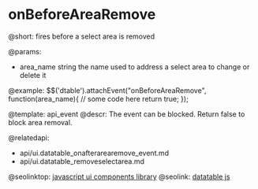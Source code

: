 onBeforeAreaRemove
=============

@short:
	fires before a select area is removed

@params:

- area_name			string			the name used to address a select area to change or delete it

@example:
$$('dtable').attachEvent("onBeforeAreaRemove", function(area_name){
   // some code here
   return true;
});

@template:	api_event
@descr:
The event can be blocked. Return false to block area removal.

@relatedapi:
- api/ui.datatable_onafterarearemove_event.md
- api/ui.datatable_removeselectarea.md



@seolinktop: [javascript ui components library](https://webix.com)
@seolink: [datatable js](https://webix.com/widget/datatable/)